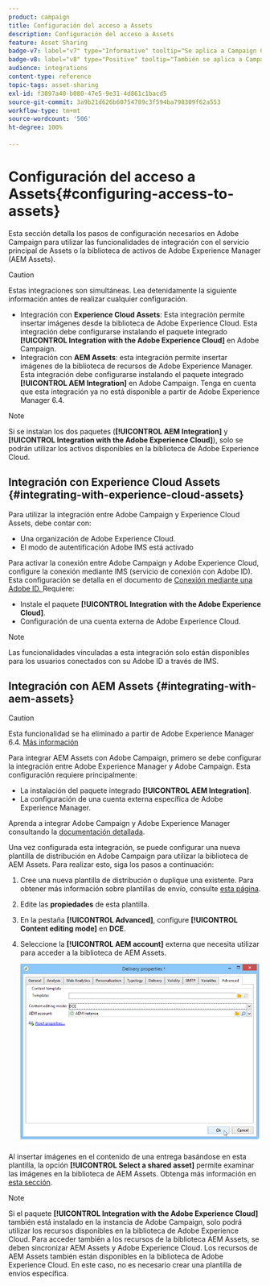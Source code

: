 ```yaml
---
product: campaign
title: Configuración del acceso a Assets
description: Configuración del acceso a Assets
feature: Asset Sharing
badge-v7: label="v7" type="Informative" tooltip="Se aplica a Campaign Classic v7"
badge-v8: label="v8" type="Positive" tooltip="También se aplica a Campaign v8"
audience: integrations
content-type: reference
topic-tags: asset-sharing
exl-id: f3897a40-b080-47e5-9e31-4d861c1bacd5
source-git-commit: 3a9b21d626b60754789c3f594ba798309f62a553
workflow-type: tm+mt
source-wordcount: '506'
ht-degree: 100%

---
```


# Configuración del acceso a Assets{#configuring-access-to-assets}



Esta sección detalla los pasos de configuración necesarios en Adobe Campaign para utilizar las funcionalidades de integración con el servicio principal de Assets o la biblioteca de activos de Adobe Experience Manager (AEM Assets).

>[!CAUTION]
>
>Estas integraciones son simultáneas. Lea detenidamente la siguiente información antes de realizar cualquier configuración.

* Integración con **Experience Cloud Assets**: Esta integración permite insertar imágenes desde la biblioteca de Adobe Experience Cloud. Esta integración debe configurarse instalando el paquete integrado **[!UICONTROL Integration with the Adobe Experience Cloud]** en Adobe Campaign.
* Integración con **AEM Assets**: esta integración permite insertar imágenes de la biblioteca de recursos de Adobe Experience Manager. Esta integración debe configurarse instalando el paquete integrado **[!UICONTROL AEM Integration]** en Adobe Campaign. Tenga en cuenta que esta integración ya no está disponible a partir de Adobe Experience Manager 6.4.

>[!NOTE]
>
>Si se instalan los dos paquetes (**[!UICONTROL AEM Integration]** y **[!UICONTROL Integration with the Adobe Experience Cloud]**), solo se podrán utilizar los activos disponibles en la biblioteca de Adobe Experience Cloud.

## Integración con Experience Cloud Assets {#integrating-with-experience-cloud-assets}

Para utilizar la integración entre Adobe Campaign y Experience Cloud Assets, debe contar con:

* Una organización de Adobe Experience Cloud.
* El modo de autentificación Adobe IMS está activado

Para activar la conexión entre Adobe Campaign y Adobe Experience Cloud, configure la conexión mediante IMS (servicio de conexión con Adobe ID). Esta configuración se detalla en el documento de [Conexión mediante una Adobe ID. ](../../integrations/using/about-adobe-id.md) Requiere:

* Instale el paquete **[!UICONTROL Integration with the Adobe Experience Cloud]**.
* Configuración de una cuenta externa de Adobe Experience Cloud.

>[!NOTE]
>
>Las funcionalidades vinculadas a esta integración solo están disponibles para los usuarios conectados con su Adobe ID a través de IMS.

## Integración con AEM Assets {#integrating-with-aem-assets}


>[!CAUTION]
>
>Esta funcionalidad se ha eliminado a partir de Adobe Experience Manager 6.4. [Más información](https://experienceleague.adobe.com/docs/experience-manager-64/release-notes/deprecated-removed-features.html?lang=es#removed-features)

Para integrar AEM Assets con Adobe Campaign, primero se debe configurar la integración entre Adobe Experience Manager y Adobe Campaign. Esta configuración requiere principalmente:

* La instalación del paquete integrado **[!UICONTROL AEM Integration]**.
* La configuración de una cuenta externa específica de Adobe Experience Manager.

Aprenda a integrar Adobe Campaign y Adobe Experience Manager consultando la [documentación detallada](../../integrations/using/about-adobe-experience-manager.md).

Una vez configurada esta integración, se puede configurar una nueva plantilla de distribución en Adobe Campaign para utilizar la biblioteca de AEM Assets. Para realizar esto, siga los pasos a continuación:

1. Cree una nueva plantilla de distribución o duplique una existente. Para obtener más información sobre plantillas de envío, consulte [esta página](../../delivery/using/about-templates.md).
1. Edite las **propiedades** de esta plantilla.
1. En la pestaña **[!UICONTROL Advanced]**, configure **[!UICONTROL Content editing mode]** en **DCE**.
1. Seleccione la **[!UICONTROL AEM account]** externa que necesita utilizar para acceder a la biblioteca de AEM Assets.

   ![](assets/dam_aem_assets1.png)

Al insertar imágenes en el contenido de una entrega basándose en esta plantilla, la opción **[!UICONTROL Select a shared asset]** permite examinar las imágenes en la biblioteca de AEM Assets. Obtenga más información en [esta sección](../../integrations/using/inserting-a-shared-asset.md).

>[!NOTE]
>
>Si el paquete **[!UICONTROL Integration with the Adobe Experience Cloud]** también está instalado en la instancia de Adobe Campaign, solo podrá utilizar los recursos disponibles en la biblioteca de Adobe Experience Cloud. Para acceder también a los recursos de la biblioteca AEM Assets, se deben sincronizar AEM Assets y Adobe Experience Cloud. Los recursos de AEM Assets también están disponibles en la biblioteca de Adobe Experience Cloud. En este caso, no es necesario crear una plantilla de envíos específica.

